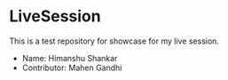 # LiveSession
This is a test repository for showcase for my live session. 
- Name: Himanshu Shankar
- Contributor: Mahen Gandhi

